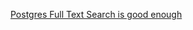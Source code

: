 [Postgres Full Text Search is good enough](http://rachbelaid.com/postgres-full-text-search-is-good-enough/)

